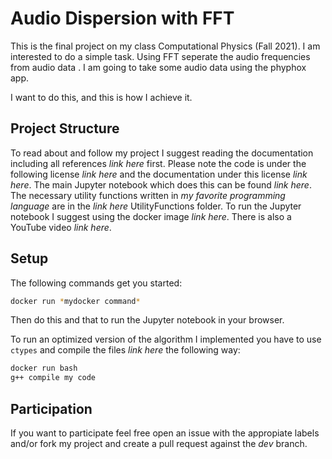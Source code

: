 
# Audio Dispersion with FFT

This is the final project on my class Computational Physics (Fall 2021). I am interested to do a simple task. Using FFT seperate the audio frequencies from audio data . I am going to take some audio data using the phyphox app. 



I want to do this, and this is how I achieve it.

## Project Structure

To read about and follow my project I suggest reading the documentation including all references *link here* first.
Please note the code is under the following license *link here* and the documentation under this license  *link here*.
The main Jupyter notebook which does this can be found *link here*.
The necessary utility functions written in *my favorite programming language* are in the *link here* UtilityFunctions folder.
To run the Jupyter notebook I suggest using the docker image *link here*.
There is also a YouTube video *link here*.


## Setup

The following commands get you started:

``` zsh
docker run *mydocker command*
```

Then do this and that to run the Jupyter notebook in your browser.

To run an optimized version of the algorithm I implemented you have to use `ctypes` and compile the files *link here* the following way:

``` zsh
docker run bash
g++ compile my code
```

## Participation

If you want to participate feel free open an issue with the appropiate labels and/or fork my project and create a pull request against the *dev* branch.

